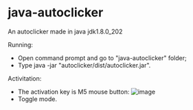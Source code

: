 # java-autoclicker
An autoclicker made in java jdk1.8.0_202

Running:
  - Open command prompt and go to "java-autoclicker" folder;
  - Type java -jar "autoclicker/dist/autoclicker.jar".
  
Activitation:
  - The activation key is M5 mouse button:
  ![image](https://user-images.githubusercontent.com/49100684/196231431-13db66db-fc1d-4bbc-8026-024e0c2b8db8.png)
  - Toggle mode.
